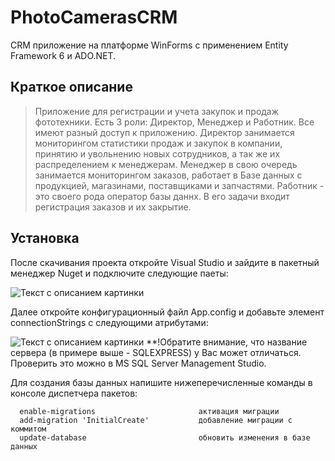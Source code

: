 PhotoCamerasCRM
=============================
CRM приложение на платформе WinForms с применением Entity Framework 6 и ADO.NET.

Краткое описание
------------
> Приложение для регистрации и учета закупок и продаж фототехники. Есть 3 роли: Директор, Менеджер и Работник.
> Все имеют разный доступ к приложению. Директор занимается мониторингом статистики продаж и закупок в компании, принятию и увольнению
> новых сотрудников, а так же их распределением к менеджерам. Менеджер в свою очередь занимается мониторингом заказов, работает в Базе данных
> с продукцией, магазинами, поставщиками и запчастями. Работник - это своего рода оператор базы даннх. В его задачи входит регистрация заказов и их закрытие. 
> 

Установка
------------
После скачивания проекта откройте Visual Studio и зайдите в пакетный менеджер Nuget и подключите следующие паеты:


<image
  src="/Pictures/nuget.jpg"
  alt="Текст с описанием картинки"
  caption="Подпись под картинкой">

 Далее откройте конфигурационный файл App.config и добавьте элемент connectionStrings с следующими атрибутами: 
  
  <image
  src="/Pictures/AppConfig.png"
  alt="Текст с описанием картинки"
  caption="Сервер SQLEXPRESS у Вас может отличаться. Проверить это можно в MS SQL Server Management Studio">
  **!Обратите внимание, что название сервера (в примере выше - SQLEXPRESS) у Вас может отличаться. Проверить это можно в MS SQL Server Management Studio.
    
  Для создания базы данных напишите нижеперечисленные команды в консоле диспетчера пакетов:
   
      enable-migrations                       активация миграции           
      add-migration 'InitialCreate'           добавление миграции с коммитом
      update-database                         обновить изменения в базе данных


